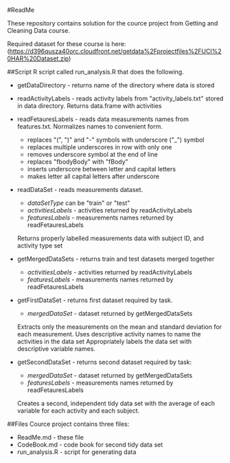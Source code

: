 #ReadMe

These repository contains solution for the cource project from Getting and Cleaning Data course. 

Required dataset for these course is here:
(https://d396qusza40orc.cloudfront.net/getdata%2Fprojectfiles%2FUCI%20HAR%20Dataset.zip)

##Script
R script called run_analysis.R that does the following. 

* getDataDirectory - returns name of the directory where data is stored

* readActivityLabels - reads activity labels from "activity_labels.txt" stored in data directory. Returns data.frame with activities

* readFetauresLabels - reads data measurements names from features.txt. Normalizes names to convenient form.
    -  replaces "(", ")" and "-" symbols with underscore ("_") symbol
    -  replaces multiple underscores in row with only one
    -  removes underscore symbol at the end of line
    -  replaces "fbodyBody" with "fBody"
    -  inserts underscore between letter and capital letters
    -  makes letter all capital letters after underscore
    
* readDataSet - reads measurements dataset.
    -  _dataSetType_ can be "train" or "test"
    -  _activitiesLabels_ - activities returned by readActivityLabels
    -  _featuresLabels_ - measurements names returned by readFetauresLabels
  
    Returns properly labelled measurements data with subject ID, and activity type set
* getMergedDataSets - returns train and test datasets merged together
    -  _activitiesLabels_ - activities returned by readActivityLabels
    -  _featuresLabels_ - measurements names returned by readFetauresLabels

* getFirstDataSet - returns first dataset required by task.
    -  _mergedDataSet_ - dataset returned by getMergedDataSets

    Extracts only the measurements on the mean and standard deviation for each measurement. 
    Uses descriptive activity names to name the activities in the data set
    Appropriately labels the data set with descriptive variable names. 

* getSecondDataSet - returns second dataset required by task: 
    -  _mergedDataSet_ - dataset returned by getMergedDataSets
    -  _featuresLabels_ - measurements names returned by readFetauresLabels
    
    Creates a second, independent tidy data set with the average of each variable for each activity and each subject.

##Files
Cource project contains three files:
*  ReadMe.md - these file
*  CodeBook.md - code book for second tidy data set
*  run_analysis.R - script for generating data
